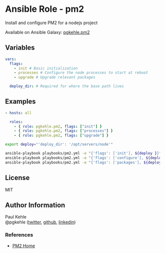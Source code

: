 # Ansible Role - pm2

Install and configure PM2 for a nodejs project

Available on Ansible Galaxy: [pgkehle.pm2](https://galaxy.ansible.com/pgkehle/pm2)

## Variables

```yaml
vars:
  flags:
    - init # Basic initialization
    - processes # Configure the node processes to start at reboot
    - upgrade # Upgrade relevant packages

  deploy_dir: # Required for where the base path lives
```

## Examples

```yaml
- hosts: all

  roles:
    - { role: pgkehle.pm2, flags: ["init"] }
    - { role: pgkehle.pm2, flags: ["processes"] }
    - { role: pgkehle.pm2, flags: ["upgrade"] }
```

```bash
export deploy="'deploy_dir': '/opt/servers/node'"

ansible-playbook playbooks/pm2.yml -e "{'flags': ['init'], ${deploy }}" -t init
ansible-playbook playbooks/pm2.yml -e "{'flags': ['configure'], ${deploy }}" -t processes
ansible-playbook playbooks/pm2.yml -e "{'flags': ['packages'], ${deploy }}" -t upgrade
```

## License

MIT

## Author Information

Paul Kehle  
@pgkehle ([twitter](https://twitter.com/pgkehle), [github](https://github.com/pgkehle), [linkedin](https://www.linkedin.com/in/pgkehle))

### References

- [PM2 Home](https://pm2.io/doc/en/runtime/overview/)
